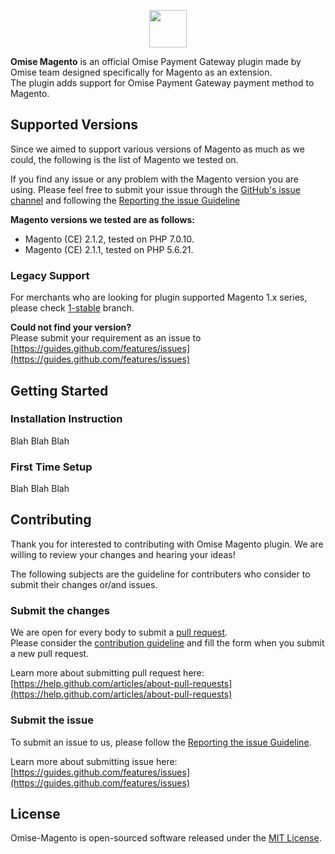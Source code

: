 <p align="center"><a href='https://www.omise.co'><img src='https://assets.omise.co/assets/omise-logo-ed530feda8c7bf8b0c990d5e4cf8080a0f23d406fa4049a523ae715252d0dc54.svg' height='60'></a></p>

**Omise Magento** is an official Omise Payment Gateway plugin made by Omise team designed specifically for Magento as an extension.  
The plugin adds support for Omise Payment Gateway payment method to Magento.

## Supported Versions
Since we aimed to support various versions of Magento as much as we could, the following is the list of Magento we tested on.

If you find any issue or any problem with the Magento version you are using. Please feel free to submit your issue through the [GitHub's issue channel](https://github.com/omise/omise-magento/issues)
and following the [Reporting the issue Guideline](https://www.omise.co)

**Magento versions we tested are as follows:**
- Magento (CE) 2.1.2, tested on PHP 7.0.10.
- Magento (CE) 2.1.1, tested on PHP 5.6.21.

### Legacy Support
For merchants who are looking for plugin supported Magento 1.x series, please check [1-stable](https://github.com/omise/omise-magento/tree/1-stable) branch.

**Could not find your version?**  
Please submit your requirement as an issue to [https://guides.github.com/features/issues](https://guides.github.com/features/issues)

## Getting Started

### Installation Instruction
Blah Blah Blah

### First Time Setup
Blah Blah Blah

## Contributing
Thank you for interested to contributing with Omise Magento plugin. We are willing to review your changes and hearing your ideas!

The following subjects are the guideline for contributers who consider to submit their changes or/and issues.

### Submit the changes
We are open for every body to submit a [pull request](https://github.com/omise/omise-magento/pulls).  
Please consider the [contribution guideline](https://omise.co) and fill the form when you submit a new pull request.

Learn more about submitting pull request here: [https://help.github.com/articles/about-pull-requests](https://help.github.com/articles/about-pull-requests)

### Submit the issue
To submit an issue to us, please follow the [Reporting the issue Guideline](https://www.omise.co).

Learn more about submitting issue here: [https://guides.github.com/features/issues](https://guides.github.com/features/issues)


## License
Omise-Magento is open-sourced software released under the [MIT License](https://opensource.org/licenses/MIT).